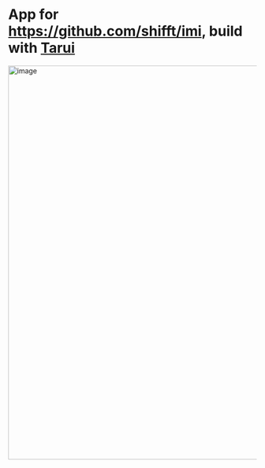 # App for https://github.com/shifft/imi, build with [Tarui](https://tauri.app/)

<img width="800" alt="image" src="https://user-images.githubusercontent.com/1747852/203314462-801c3005-3185-49f6-bb9a-a122407f818d.png">
